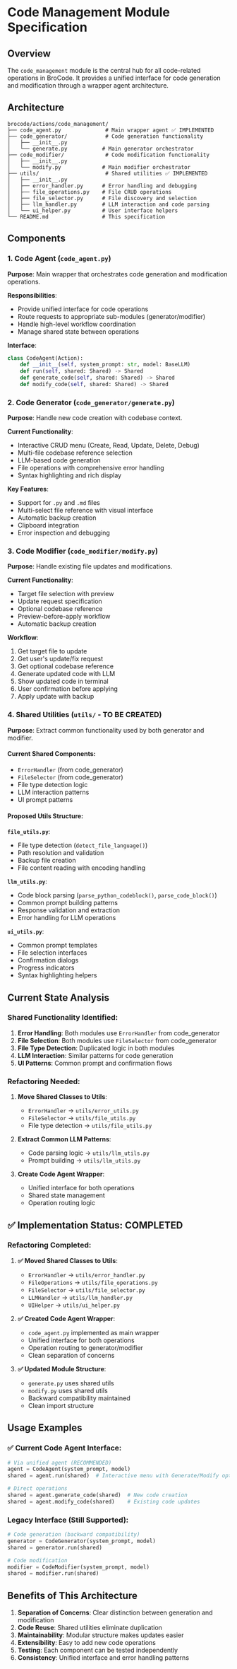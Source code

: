 # Code Management Module Specification

## Overview

The `code_management` module is the central hub for all code-related operations in BroCode. It provides a unified interface for code generation and modification through a wrapper agent architecture.

## Architecture

```
brocode/actions/code_management/
├── code_agent.py              # Main wrapper agent ✅ IMPLEMENTED
├── code_generator/            # Code generation functionality
│   ├── __init__.py
│   └── generate.py           # Main generator orchestrator
├── code_modifier/             # Code modification functionality
│   ├── __init__.py
│   └── modify.py             # Main modifier orchestrator
├── utils/                     # Shared utilities ✅ IMPLEMENTED
│   ├── __init__.py
│   ├── error_handler.py      # Error handling and debugging
│   ├── file_operations.py    # File CRUD operations
│   ├── file_selector.py      # File discovery and selection
│   ├── llm_handler.py        # LLM interaction and code parsing
│   └── ui_helper.py          # User interface helpers
└── README.md                 # This specification
```

## Components

### 1. Code Agent (`code_agent.py`)

**Purpose**: Main wrapper that orchestrates code generation and modification operations.

**Responsibilities**:
- Provide unified interface for code operations
- Route requests to appropriate sub-modules (generator/modifier)
- Handle high-level workflow coordination
- Manage shared state between operations

**Interface**:
```python
class CodeAgent(Action):
    def __init__(self, system_prompt: str, model: BaseLLM)
    def run(self, shared: Shared) -> Shared
    def generate_code(self, shared: Shared) -> Shared
    def modify_code(self, shared: Shared) -> Shared
```

### 2. Code Generator (`code_generator/generate.py`)

**Purpose**: Handle new code creation with codebase context.

**Current Functionality**:
- Interactive CRUD menu (Create, Read, Update, Delete, Debug)
- Multi-file codebase reference selection
- LLM-based code generation
- File operations with comprehensive error handling
- Syntax highlighting and rich display

**Key Features**:
- Support for `.py` and `.md` files
- Multi-select file reference with visual interface
- Automatic backup creation
- Clipboard integration
- Error inspection and debugging

### 3. Code Modifier (`code_modifier/modify.py`)

**Purpose**: Handle existing file updates and modifications.

**Current Functionality**:
- Target file selection with preview
- Update request specification
- Optional codebase reference
- Preview-before-apply workflow
- Automatic backup creation

**Workflow**:
1. Get target file to update
2. Get user's update/fix request
3. Get optional codebase reference
4. Generate updated code with LLM
5. Show updated code in terminal
6. User confirmation before applying
7. Apply update with backup

### 4. Shared Utilities (`utils/` - TO BE CREATED)

**Purpose**: Extract common functionality used by both generator and modifier.

#### Current Shared Components:
- `ErrorHandler` (from code_generator)
- `FileSelector` (from code_generator)
- File type detection logic
- LLM interaction patterns
- UI prompt patterns

#### Proposed Utils Structure:

**`file_utils.py`**:
- File type detection (`detect_file_language()`)
- Path resolution and validation
- Backup file creation
- File content reading with encoding handling

**`llm_utils.py`**:
- Code block parsing (`parse_python_codeblock()`, `parse_code_block()`)
- Common prompt building patterns
- Response validation and extraction
- Error handling for LLM operations

**`ui_utils.py`**:
- Common prompt templates
- File selection interfaces
- Confirmation dialogs
- Progress indicators
- Syntax highlighting helpers

## Current State Analysis

### Shared Functionality Identified:

1. **Error Handling**: Both modules use `ErrorHandler` from code_generator
2. **File Selection**: Both modules use `FileSelector` from code_generator  
3. **File Type Detection**: Duplicated logic in both modules
4. **LLM Interaction**: Similar patterns for code generation
5. **UI Patterns**: Common prompt and confirmation flows

### Refactoring Needed:

1. **Move Shared Classes to Utils**:
   - `ErrorHandler` → `utils/error_utils.py`
   - `FileSelector` → `utils/file_utils.py`
   - File type detection → `utils/file_utils.py`

2. **Extract Common LLM Patterns**:
   - Code parsing logic → `utils/llm_utils.py`
   - Prompt building → `utils/llm_utils.py`

3. **Create Code Agent Wrapper**:
   - Unified interface for both operations
   - Shared state management
   - Operation routing logic

## ✅ Implementation Status: COMPLETED

### Refactoring Completed:

1. **✅ Moved Shared Classes to Utils**:
   - `ErrorHandler` → `utils/error_handler.py`
   - `FileOperations` → `utils/file_operations.py`
   - `FileSelector` → `utils/file_selector.py`
   - `LLMHandler` → `utils/llm_handler.py`
   - `UIHelper` → `utils/ui_helper.py`

2. **✅ Created Code Agent Wrapper**:
   - `code_agent.py` implemented as main wrapper
   - Unified interface for both operations
   - Operation routing to generator/modifier
   - Clean separation of concerns

3. **✅ Updated Module Structure**:
   - `generate.py` uses shared utils
   - `modify.py` uses shared utils
   - Backward compatibility maintained
   - Clean import structure

## Usage Examples

### ✅ Current Code Agent Interface:
```python
# Via unified agent (RECOMMENDED)
agent = CodeAgent(system_prompt, model)
shared = agent.run(shared)  # Interactive menu with Generate/Modify options

# Direct operations
shared = agent.generate_code(shared)  # New code creation
shared = agent.modify_code(shared)    # Existing code updates
```

### Legacy Interface (Still Supported):
```python
# Code generation (backward compatibility)
generator = CodeGenerator(system_prompt, model)
shared = generator.run(shared)

# Code modification
modifier = CodeModifier(system_prompt, model)
shared = modifier.run(shared)
```

## Benefits of This Architecture

1. **Separation of Concerns**: Clear distinction between generation and modification
2. **Code Reuse**: Shared utilities eliminate duplication
3. **Maintainability**: Modular structure makes updates easier
4. **Extensibility**: Easy to add new code operations
5. **Testing**: Each component can be tested independently
6. **Consistency**: Unified interface and error handling patterns